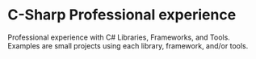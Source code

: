 # C-Sharp Professional experience
Professional experience with C# Libraries, Frameworks, and Tools. Examples are small projects using each library, framework, and/or tools.

